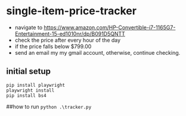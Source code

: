 # single-item-price-tracker
- navigate to https://www.amazon.com/HP-Convertible-i7-1165G7-Entertainment-15-ed1010nr/dp/B091D5QNTT
- check the price after every hour of the day
- if the price falls below $799.00
- send an email my my gmail account, otherwise, continue checking.

## initial setup
```
pip install playwright
playwright install
pip install bs4
```

##how to run
`python .\tracker.py`
